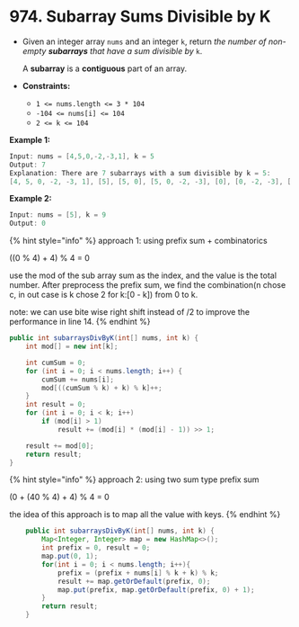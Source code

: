 # 974. Subarray Sums Divisible by K

* Given an integer array `nums` and an integer `k`, return _the number of non-empty **subarrays** that have a sum divisible by_ `k`.

  A **subarray** is a **contiguous** part of an array.

* **Constraints:**
  * `1 <= nums.length <= 3 * 104`
  * `-104 <= nums[i] <= 104`
  * `2 <= k <= 104`

**Example 1:**

```java
Input: nums = [4,5,0,-2,-3,1], k = 5
Output: 7
Explanation: There are 7 subarrays with a sum divisible by k = 5:
[4, 5, 0, -2, -3, 1], [5], [5, 0], [5, 0, -2, -3], [0], [0, -2, -3], [-2, -3]
```

**Example 2:**

```java
Input: nums = [5], k = 9
Output: 0
```

{% hint style="info" %}
approach 1: using prefix sum + combinatorics

\(\(0 % 4\) + 4\) % 4 = 0

use the mod of the sub array sum as the index, and the value is the total number. After preprocess the prefix sum, we find the combination\(n chose c, in out case is k chose 2 for k:\[0 - k\]\) from 0 to k.

note: we can use bite wise right shift instead of /2 to improve the performance in line 14.
{% endhint %}

```java
public int subarraysDivByK(int[] nums, int k) {
    int mod[] = new int[k];

    int cumSum = 0;
    for (int i = 0; i < nums.length; i++) {
        cumSum += nums[i];
        mod[((cumSum % k) + k) % k]++;
    }
    int result = 0;
    for (int i = 0; i < k; i++)
        if (mod[i] > 1)
            result += (mod[i] * (mod[i] - 1)) >> 1;

    result += mod[0];
    return result;
}
```

{% hint style="info" %}
approach 2: using two sum type prefix sum

\(0 + \(40 % 4\) + 4\) % 4 = 0

the idea of this approach is to map all the value with keys.
{% endhint %}

```java
    public int subarraysDivByK(int[] nums, int k) {
        Map<Integer, Integer> map = new HashMap<>();
        int prefix = 0, result = 0;
        map.put(0, 1);
        for(int i = 0; i < nums.length; i++){
            prefix = (prefix + nums[i] % k + k) % k;
            result += map.getOrDefault(prefix, 0);
            map.put(prefix, map.getOrDefault(prefix, 0) + 1);
        }
        return result;
    }
```

